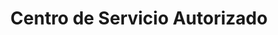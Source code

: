 ---
title: "Centro de Servicio Autorizado"
url: /ramos-mejia/centro-de-servicio-autorizado/
shop: general
---